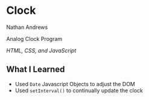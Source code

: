 Clock
=========================

Nathan Andrews

Analog Clock Program

*HTML, CSS, and JavaScript*

What I Learned
--------------

* Used ```Date``` Javascript Objects to adjust the DOM
* Used ```setInterval()``` to continually update the clock
